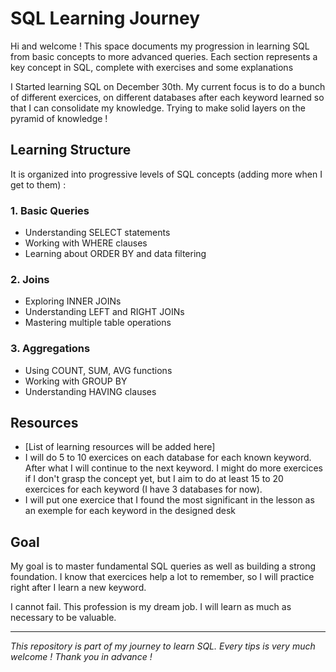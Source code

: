 # SQL Learning Journey

Hi and welcome ! This space documents my progression in learning SQL from basic concepts to more advanced queries. Each section represents a key concept in SQL, complete with exercises and some explanations

I Started learning SQL on December 30th. My current focus is to do a bunch of different exercices, on different databases after each keyword learned so that I can consolidate my knowledge. Trying to make solid layers on the pyramid of knowledge !

## Learning Structure

It is organized into progressive levels of SQL concepts (adding more when I get to them) :

### 1. Basic Queries
- Understanding SELECT statements
- Working with WHERE clauses
- Learning about ORDER BY and data filtering

### 2. Joins
- Exploring INNER JOINs
- Understanding LEFT and RIGHT JOINs
- Mastering multiple table operations

### 3. Aggregations
- Using COUNT, SUM, AVG functions
- Working with GROUP BY
- Understanding HAVING clauses

## Resources
- [List of learning resources will be added here]
- I will do 5 to 10 exercices on each database for each known keyword. After what I will continue to the next keyword. I might do more exercices if I don't grasp the concept yet, but I aim to do at least 15 to 20 exercices for each keyword (I have 3 databases for now).
- I will put one exercice that I found the most significant in the lesson as an exemple for each keyword in the designed desk

## Goal
My goal is to master fundamental SQL queries as well as building a strong foundation.
I know that exercices help a lot to remember, so I will practice right after I learn a new keyword.

I cannot fail. This profession is my dream job. I will learn as much as necessary to be valuable.

---
*This repository is part of my journey to learn SQL. Every tips is very much welcome ! Thank you in advance !*
